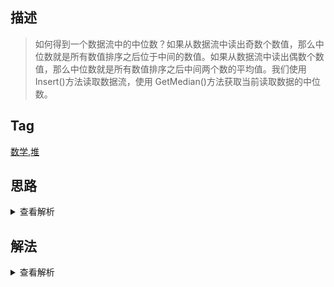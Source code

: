 ## 描述

> 如何得到一个数据流中的中位数？如果从数据流中读出奇数个数值，那么中位数就是所有数值排序之后位于中间的数值。如果从数据流中读出偶数个数值，那么中位数就是所有数值排序之后中间两个数的平均值。我们使用 Insert()方法读取数据流，使用 GetMedian()方法获取当前读取数据的中位数。

## Tag

[数学](/_posts/sort#数学),[堆](/_posts/sort#堆)

## 思路

<details>
<summary>查看解析</summary>

很明显，本题要求的是一种动态中位数的场景，最简单的办法是每次 insert 之后对数组排序，但是这样 insert 的时间复杂度为 O(nlogn)（假设用快排/归并排序），这时间复杂度略高，其实中位数正是堆的典型应用场景之一

用堆解中位数步骤如下

-   维护一个大顶堆，一个小顶堆
-   取前两位数，小的入大顶堆，大的入小顶堆
-   每次 insert 新元素 n
    -   n 小于大顶堆堆顶元素
        -   如果大顶堆长度大于小顶对长度，那么大顶堆堆顶元素出堆并入小顶堆，新元素 n 入大顶堆
        -   如果没有，则直接新元素 n 入大顶堆
    -   n 大于大顶堆元素，但是小于小顶堆堆顶元素
        -   如果大顶堆小顶堆长度小于等于小顶堆长度，则入大顶堆
        -   反之，入小顶堆
    -   n 大于小顶堆堆顶元素
        -   如果小顶堆长度大于大顶堆，则小顶堆堆顶元素出堆并入大顶堆，新元素 n 入小顶堆
        -   反之，则直接新元素 n 入小顶堆
-   每次获取中位数
    -   如果大顶堆小顶堆长度一致，则取两堆堆顶元素的平均数
    -   如果大小顶堆长度不一致，则取长度大的那个堆的堆顶元素

</details>

## 解法

<details>
<summary>查看解析</summary>

```js
class Heap {
	constructor() {
		this.heap = [0]
		this.operator = ""
	}
	setHeap() {
		for (let i = Math.floor((this.heap.length - 1) / 2); i > 0; i--) {
			this.heaper(i)
		}
	}
	operate(a, b) {
		if (this.operator === "<") return a < b
		if (this.operator === ">") return a > b
	}
	heaper(i) {
		while (this.heap[2 * i]) {
			let [center, left, right] = [
				this.heap[i],
				this.heap[2 * i],
				this.heap[2 * i + 1]
			]
			if (left && this.operate(left, center)) {
				if (right && this.operate(right, left)) {
					let temp = this.heap[i]
					this.heap[i] = this.heap[2 * i + 1]
					this.heap[2 * i + 1] = temp
					i = 2 * i + 1
				} else {
					let temp = this.heap[i]
					this.heap[i] = this.heap[2 * i]
					this.heap[2 * i] = temp
					i = 2 * i
				}
			} else if (right && this.operate(right, center)) {
				let temp = this.heap[i]
				this.heap[i] = this.heap[2 * i + 1]
				this.heap[2 * i + 1] = temp
				i = 2 * i + 1
			} else {
				break
			}
		}
	}
	add(n) {
		this.heap.push(n)
		let i = this.heap.length - 1
		while (i > 1) {
			let parent = Math.floor(i / 2)
			if (this.operate(this.heap[i], this.heap[parent])) {
				let temp = this.heap[i]
				this.heap[i] = this.heap[parent]
				this.heap[parent] = temp
				i = parent
			} else {
				break
			}
		}
	}
	delete() {
		let temp = this.heap.pop()
		if (this.heap.length !== 1) {
			this.heap[1] = temp
			this.heaper(1)
			return temp
		} else {
			return temp
		}
	}
	getPeak() {
		return this.heap[1]
	}
	getLength() {
		return this.heap.length - 1
	}
	isEmpty() {
		return this.getLength() === 0
	}
}

class SmallHeap extends Heap {
	constructor(arr) {
		super(arr)
		this.operator = "<"
		this.setHeap()
	}
}

class BigHeap extends Heap {
	constructor(arr) {
		super(arr)
		this.operator = ">"
		this.setHeap()
	}
}

let smallHeap = new SmallHeap()
let bigHeap = new BigHeap()
function Insert(num) {
	let smallPeak = smallHeap.getPeak()
	let bigPeak = bigHeap.getPeak()
	if (bigHeap.isEmpty()) {
		bigHeap.add(num)
	} else if (smallHeap.isEmpty()) {
		if (num < bigPeak) {
			bigHeap.delete()
			bigHeap.add(num)
			smallHeap.add(bigPeak)
		} else {
			SmallHeap.add(num)
		}
	} else {
		if (num <= bigPeak) {
			if (bigHeap.getLength() > smallHeap.getLength()) {
				smallHeap.add(bigHeap.delete())
			}
			bigHeap.add(num)
		} else if (num > bigPeak && num < smallPeak) {
			if (bigHeap.getLength() <= smallHeap.getLength()) {
				bigHeap.add(num)
			} else {
				smallHeap.add(num)
			}
		} else if (num >= smallPeak) {
			if (bigHeap.getLength() < smallHeap.getLength()) {
				bigHeap.add(bigHeap.delete())
			}
			smallHeap.add(num)
		}
	}
}
function GetMedian() {
	let bigLen = bigHeap.getLength()
	let smallLen = smallHeap.getLength()
	if (bigLen === smallLen) {
		return (bigHeap.getPeak() + smallHeap.getPeak()) / 2
	} else if (bigLen < smallLen) {
		return smallHeap.getPeak()
	} else {
		return bigHeap.getPeak()
	}
}
```

</details>
